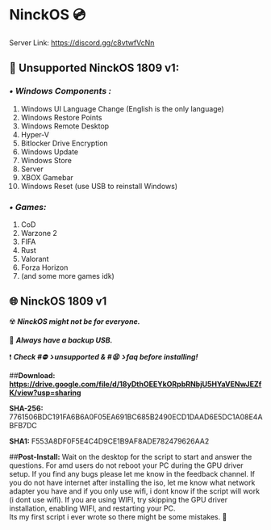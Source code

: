 # **NinckOS** 💿


Server Link: https://discord.gg/c8vtwfVcNn

## **🚫 Unsupported NinckOS 1809 v1:**


 ### ***• Windows Components :***
1. Windows UI Language Change (English is the only language)
2. Windows Restore Points
3. Windows Remote Desktop
4. Hyper-V
5. Bitlocker Drive Encryption
6. Windows Update
7. Windows Store
8. Server
9. XBOX Gamebar
10. Windows Reset (use USB to reinstall Windows)


### ***• Games:***

1. CoD
2. Warzone 2
3. FIFA 
4. Rust
5. Valorant
6. Forza Horizon 
7. (and some more games idk)


## **:globe_with_meridians: __NinckOS 1809 v1__**
:radioactive:   **_NinckOS might not be for everyone._**

:floppy_disk:   **_Always have a backup USB._**

:exclamation:   **_Check #⛔ゝunsupported & #😫ゝfaq before installing!_**

##**Download:**
**https://drive.google.com/file/d/18yDthOEEYkORpbRNbjU5HYaVENwJEZfK/view?usp=sharing**

**SHA-256:**    7761506BDC191FA6B6A0F05EA691BC685B2490ECD1DAAD6E5DC1A08E4ABFB7DC

**SHA1:**        F553A8DF0F5E4C4D9CE1B9AF8ADE782479626AA2

##**__Post-Install:__**
Wait on the desktop for the script to start and answer the questions.
For amd users do not reboot your PC during the GPU driver setup.
If you find any bugs please let me know in the feedback channel. 
If you do not have internet after installing the iso, let me know what network adapter you have and if you only use wifi, i dont know if the script will work (i dont use wifi).
If you are using WIFI, try skipping the GPU driver installation, enabling WIFI, and restarting your PC.  
Its my first script i ever wrote so there might be some mistakes.
🥰
